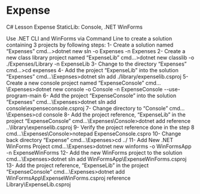 # Expense
C# Lesson Expense StaticLib: Console, .NET WinForms

Use .NET CLI and WinForms via Command Line to create a solution containing 3 projects by following steps:
1- Create a solution named “Expenses”
cmd…>dotnet new sln -o Expenses -n Expenses
2- Create a new class library project named “ExpenseLib”
cmd…>dotnet new classlib -o ./Expenses/Library -n ExpenseLib
3- Change to the directory “Expenses”
cmd…>cd expenses
4- Add the project “ExpenseLib” into the solution “Expenses”
cmd…\Exepnses>dotnet sln add ./library/expenselib.csproj
5- Create a new console project named “ExpenseConsole”
cmd…\Expenses>dotnet new console -o Console -n ExpenseConsole --use-program-main
6- Add the project “ExpenseConsole” into the solution “Expenses”
cmd…\Expenses>dotnet sln add console\expenseconsole.csproj
7- Change directory to “Console”
cmd…\Expenses>cd console
8- Add the project reference, “ExpenseLib” in the project “ExpenseConsole”
cmd…\Expenses\Console>dotnet add reference ..\library\expenselib.csproj
9- Verify the project reference done in the step 8
cmd…\Expenses\Console>notepad ExpenseConsole.cspro
10- Change back directory “Expense”
cmd…\Expenses>cd ../
11- Add New .NET WinForms Project
cmd…\Expenses>dotnet new winforms -o WinFormsApp -n ExpenseWinForms
12- Add the new WinForms project to the solution
cmd…\Expenses>dotnet sln add WinFormsApp\ExpenseWinForms.csproj
13- Add the project reference, “ExpenseLib” in the project “ExpenseConsole”
cmd…\Expenses\>dotnet add WinFormsApp\ExpenseWinForms.csproj reference Library\ExpenseLib.csproj
